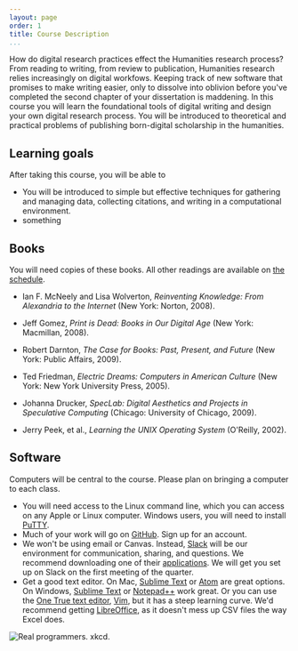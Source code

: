 ```yaml
---
layout: page
order: 1
title: Course Description
...
```


How do digital research practices effect the Humanities research process? From reading to writing, from review to publication, Humanities research relies increasingly on digital workfows. Keeping track of new software that promises to make writing easier, only to dissolve into oblivion before you've completed the second chapter of your dissertation is maddening. In this course you will learn the foundational tools of digital writing and design your own digital research process. You will be introduced to theoretical and practical problems of publishing born-digital scholarship in the humanities.

## Learning goals

After taking this course, you will be able to

-   You will be introduced to simple but effective techniques for gathering and managing data, collecting citations, and writing in a computational environment. 
-   something

## Books

You will need copies of these books. All other readings are available on [the schedule](schedule/).

-   Ian F. McNeely and Lisa Wolverton, *Reinventing Knowledge: From Alexandria to the Internet* (New York: Norton, 2008).

-   Jeff Gomez, *Print is Dead: Books in Our Digital Age* (New York: Macmillan, 2008).

-   Robert Darnton, *The Case for Books: Past, Present, and Future* (New York: Public Affairs, 2009).

-   Ted Friedman, *Electric Dreams: Computers in American Culture* (New York: New York University Press, 2005).

-   Johanna Drucker, *SpecLab: Digital Aesthetics and Projects in Speculative Computing* (Chicago: University of Chicago, 2009).

-   Jerry Peek, et al., *Learning the UNIX Operating System* (O'Reilly, 2002).

## Software

Computers will be central to the course. Please plan on bringing a computer to each class.

-   You will need access to the Linux command line, which you can access on any Apple or Linux computer. Windows users, you will need to install [PuTTY](http://www.putty.org/).
-   Much of your work will go on [GitHub](http://github.com). Sign up for an account.
-   We won't be using email or Canvas. Instead, [Slack](http://slack.com/) will be our environment for communication, sharing, and questions. We recommend downloading one of their [applications](http://slack.com/downloads). We will get you set up on Slack on the first meeting of the quarter.
-   Get a good text editor. On Mac, [Sublime Text](http://www.sublimetext.com/) or [Atom](https://atom.io/) are great options. On Windows, [Sublime Text](http://www.sublimetext.com/) or [Notepad++](https://notepad-plus-plus.org/) work great. Or you can use the [One True text editor](http://www.sbf5.com/~cduan/technical/vi/), [Vim](http://www.vim.org/), but it has a steep learning curve. We'd recommend getting [LibreOffice](https://www.libreoffice.org/download/libreoffice-fresh/), as it doesn't mess up CSV files the way Excel does.

![Real programmers. xkcd.](https://imgs.xkcd.com/comics/real_programmers.png)
